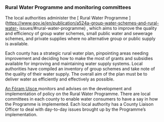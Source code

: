 ###  Rural Water Programme and monitoring committees

The local authorities administer the [ Rural Water Programme
](https://www.gov.ie/en/publication/a524a-group-water-schemes-and-rural-water-
issues/#rural-water-programme) , which aims to improve the quality and
efficiency of group water schemes, small public water and sewerage schemes,
and private supplies where no alternative group or public supply is available.

Each county has a strategic rural water plan, pinpointing areas needing
improvement and deciding how to make the most of grants and subsidies
available for improving and maintaining water supply systems. Local
authorities have compiled an inventory of group schemes and take note of the
quality of their water supply. The overall aim of the plan must be to deliver
water as efficiently and effectively as possible.

[ An Fóram Uisce ](https://www.thewaterforum.ie/) monitors and advises on the
development and implementation of policy on the Rural Water Programme. There
are local committees in each county to enable water consumers to have a say in
how the Programme is implemented. Each local authority has a County Liaison
Officer to deal with day-to-day issues brought up by the Programme’s
implementation.
